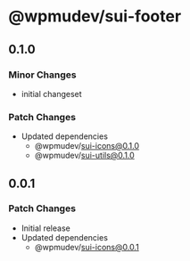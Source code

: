 # @wpmudev/sui-footer

## 0.1.0

### Minor Changes

- initial changeset

### Patch Changes

- Updated dependencies
  - @wpmudev/sui-icons@0.1.0
  - @wpmudev/sui-utils@0.1.0

## 0.0.1

### Patch Changes

- Initial release
- Updated dependencies
  - @wpmudev/sui-icons@0.0.1
